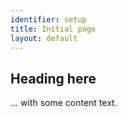 ```yaml
---
identifier: setup
title: Initial page
layout: default
---
```


## Heading here

... with some content text.